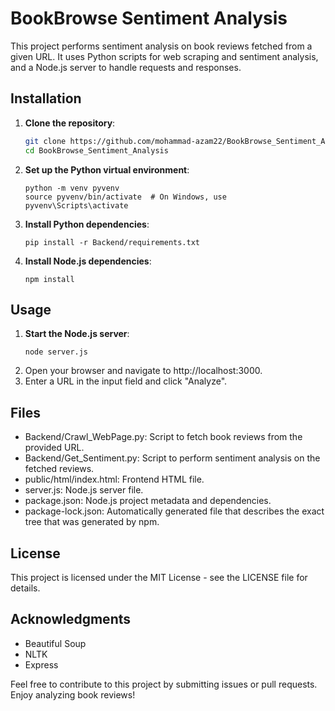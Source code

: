# BookBrowse Sentiment Analysis

This project performs sentiment analysis on book reviews fetched from a given URL. It uses Python scripts for web scraping and sentiment analysis, and a Node.js server to handle requests and responses.

## Installation

1. **Clone the repository**:
   ```bash
   git clone https://github.com/mohammad-azam22/BookBrowse_Sentiment_Analysis.git
   cd BookBrowse_Sentiment_Analysis
2. **Set up the Python virtual environment**:
   ```
   python -m venv pyvenv
   source pyvenv/bin/activate  # On Windows, use pyvenv\Scripts\activate
   ```
3. **Install Python dependencies**:
   ```
   pip install -r Backend/requirements.txt
   ```
4. **Install Node.js dependencies**:
   ```
   npm install
   ```

## Usage
1. **Start the Node.js server**:
   ```
   node server.js
   ```
2. Open your browser and navigate to http://localhost:3000.
3. Enter a URL in the input field and click "Analyze".

## Files
  - Backend/Crawl_WebPage.py: Script to fetch book reviews from the provided URL.
  - Backend/Get_Sentiment.py: Script to perform sentiment analysis on the fetched reviews.
  - public/html/index.html: Frontend HTML file.
  - server.js: Node.js server file.
  - package.json: Node.js project metadata and dependencies.
  - package-lock.json: Automatically generated file that describes the exact tree that was generated by npm.

## License
  This project is licensed under the MIT License - see the LICENSE file for details.

## Acknowledgments
  - Beautiful Soup
  - NLTK
  - Express

Feel free to contribute to this project by submitting issues or pull requests. Enjoy analyzing book reviews!

